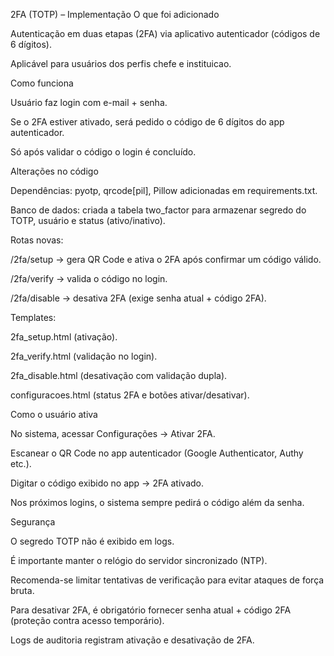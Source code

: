 2FA (TOTP) – Implementação
O que foi adicionado

Autenticação em duas etapas (2FA) via aplicativo autenticador (códigos de 6 dígitos).

Aplicável para usuários dos perfis chefe e instituicao.

Como funciona

Usuário faz login com e-mail + senha.

Se o 2FA estiver ativado, será pedido o código de 6 dígitos do app autenticador.

Só após validar o código o login é concluído.

Alterações no código

Dependências: pyotp, qrcode[pil], Pillow adicionadas em requirements.txt.

Banco de dados: criada a tabela two_factor para armazenar segredo do TOTP, usuário e status (ativo/inativo).

Rotas novas:

/2fa/setup → gera QR Code e ativa o 2FA após confirmar um código válido.

/2fa/verify → valida o código no login.

/2fa/disable → desativa 2FA (exige senha atual + código 2FA).

Templates:

2fa_setup.html (ativação).

2fa_verify.html (validação no login).

2fa_disable.html (desativação com validação dupla).

configuracoes.html (status 2FA e botões ativar/desativar).

Como o usuário ativa

No sistema, acessar Configurações → Ativar 2FA.

Escanear o QR Code no app autenticador (Google Authenticator, Authy etc.).

Digitar o código exibido no app → 2FA ativado.

Nos próximos logins, o sistema sempre pedirá o código além da senha.

Segurança

O segredo TOTP não é exibido em logs.

É importante manter o relógio do servidor sincronizado (NTP).

Recomenda-se limitar tentativas de verificação para evitar ataques de força bruta.

Para desativar 2FA, é obrigatório fornecer senha atual + código 2FA (proteção contra acesso temporário).

Logs de auditoria registram ativação e desativação de 2FA.
